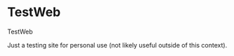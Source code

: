 TestWeb
=======

TestWeb

Just a testing site for personal use (not likely useful outside of this context).
